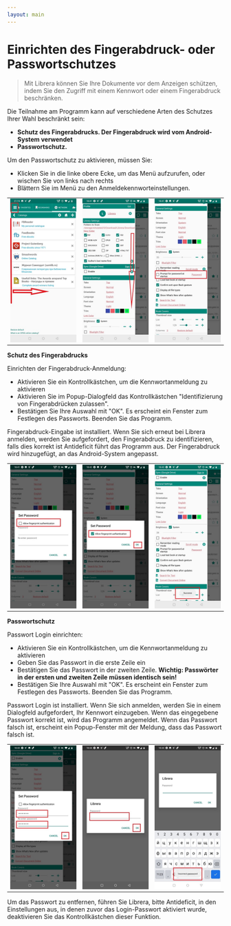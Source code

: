 ```yaml
---
layout: main
---
```


# Einrichten des Fingerabdruck- oder Passwortschutzes

> Mit Librera können Sie Ihre Dokumente vor dem Anzeigen schützen, indem Sie den Zugriff mit einem Kennwort oder einem Fingerabdruck beschränken.

Die Teilnahme am Programm kann auf verschiedene Arten des Schutzes Ihrer Wahl beschränkt sein:

* **Schutz des Fingerabdrucks. Der Fingerabdruck wird vom Android-System verwendet**
* **Passwortschutz.**

Um den Passwortschutz zu aktivieren, müssen Sie:

* Klicken Sie in die linke obere Ecke, um das Menü aufzurufen, oder wischen Sie von links nach rechts
* Blättern Sie im Menü zu den Anmeldekennworteinstellungen.

||||
|-|-|-|
|![](1.jpg)|![](2.jpg)|![](3.jpg)|

**Schutz des Fingerabdrucks**

Einrichten der Fingerabdruck-Anmeldung:
* Aktivieren Sie ein Kontrollkästchen, um die Kennwortanmeldung zu aktivieren
* Aktivieren Sie im Popup-Dialogfeld das Kontrollkästchen &quot;Identifizierung von Fingerabdrücken zulassen&quot;.
* Bestätigen Sie Ihre Auswahl mit &quot;OK&quot;. Es erscheint ein Fenster zum Festlegen des Passworts. Beenden Sie das Programm.

Fingerabdruck-Eingabe ist installiert. Wenn Sie sich erneut bei Librera anmelden, werden Sie aufgefordert, den Fingerabdruck zu identifizieren, falls dies korrekt ist
Antideficit führt das Programm aus. Der Fingerabdruck wird hinzugefügt, an das Android-System angepasst.

||||
|-|-|-|
|![](4.jpg)|![](5.jpg)|![](7.jpg)|

**Passwortschutz**

Passwort Login einrichten:

* Aktivieren Sie ein Kontrollkästchen, um die Kennwortanmeldung zu aktivieren
* Geben Sie das Passwort in die erste Zeile ein
* Bestätigen Sie das Passwort in der zweiten Zeile. **Wichtig: Passwörter in der ersten und zweiten Zeile müssen identisch sein!**
* Bestätigen Sie Ihre Auswahl mit &quot;OK&quot;. Es erscheint ein Fenster zum Festlegen des Passworts. Beenden Sie das Programm.

Passwort Login ist installiert. Wenn Sie sich anmelden, werden Sie in einem Dialogfeld aufgefordert, Ihr Kennwort einzugeben. Wenn das eingegebene Passwort korrekt ist, wird das Programm angemeldet. Wenn das Passwort falsch ist, erscheint ein Popup-Fenster mit der Meldung, dass das Passwort falsch ist.

||||
|-|-|-|
|![](6.jpg)|![](8.jpg)|![](10.jpg)|

Um das Passwort zu entfernen, führen Sie Librera, bitte Antideficit, in den Einstellungen aus, in denen zuvor das Login-Passwort aktiviert wurde, deaktivieren Sie das Kontrollkästchen dieser Funktion.
